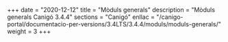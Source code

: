 +++
date        = "2020-12-12"
title       = "Mòduls generals"
description = "Mòduls generals Canigó 3.4.4"
sections    = "Canigó"
enllac		= "/canigo-portal/documentacio-per-versions/3.4LTS/3.4.4/moduls/moduls-generals/"
weight		= 3
+++
